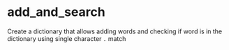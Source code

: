 # add_and_search

Create a dictionary that allows adding words and checking if word is in the dictionary using single character `.` match
